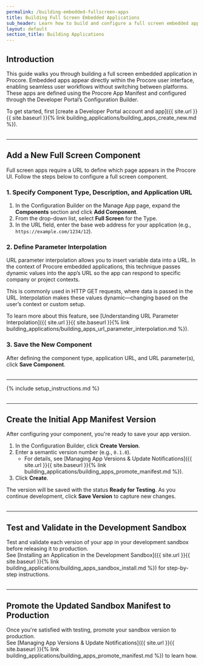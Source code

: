 ```yaml
---
permalink: /building-embedded-fullscreen-apps
title: Building Full Screen Embedded Applications
sub_header: Learn how to build and configure a full screen embedded application in the Procore Developer Portal.
layout: default
section_title: Building Applications
---
```


## Introduction
This guide walks you through building a full screen embedded application in Procore. Embedded apps appear directly within the Procore user interface, enabling seamless user workflows without switching between platforms. These apps are defined using the Procore App Manifest and configured through the Developer Portal’s Configuration Builder.

To get started, first [create a Developer Portal account and app]({{ site.url }}{{ site.baseurl }}{% link building_applications/building_apps_create_new.md %}).
<br><br>

***
## Add a New Full Screen Component
Full screen apps require a URL to define which page appears in the Procore UI. Follow the steps below to configure a full screen component.

### 1. Specify Component Type, Description, and Application URL
1. In the Configuration Builder on the Manage App page, expand the **Components** section and click **Add Component**.
2. From the drop-down list, select **Full Screen** for the Type.
3. In the URL field, enter the base web address for your application (e.g., `https://example.com/1234/12`).

### 2. Define Parameter Interpolation
URL parameter interpolation allows you to insert variable data into a URL. In the context of Procore embedded applications, this technique passes dynamic values into the app’s URL so the app can respond to specific company or project contexts.

This is commonly used in HTTP GET requests, where data is passed in the URL. Interpolation makes these values dynamic—changing based on the user’s context or custom setup.

To learn more about this feature, see [Understanding URL Parameter Interpolation]({{ site.url }}{{ site.baseurl }}{% link building_applications/building_apps_url_parameter_interpolation.md %}).

### 3. Save the New Component
After defining the component type, application URL, and URL parameter(s), click **Save Component**.
<br><br>

***
<a name="define-setup-instructions"></a>
{% include setup_instructions.md %}
<br><br>

***
## Create the Initial App Manifest Version
After configuring your component, you're ready to save your app version.

1. In the Configuration Builder, click **Create Version**.
2. Enter a semantic version number (e.g., `0.1.0`).  
   - For details, see [Managing App Versions & Update Notifications]({{ site.url }}{{ site.baseurl }}{% link building_applications/building_apps_promote_manifest.md %}).
3. Click **Create**.

The version will be saved with the status **Ready for Testing**. As you continue development, click **Save Version** to capture new changes.
<br><br>

***
## Test and Validate in the Development Sandbox
Test and validate each version of your app in your development sandbox before releasing it to production.  
See [Installing an Application in the Development Sandbox]({{ site.url }}{{ site.baseurl }}{% link building_applications/building_apps_sandbox_install.md %}) for step-by-step instructions.
<br><br>

***
## Promote the Updated Sandbox Manifest to Production
Once you're satisfied with testing, promote your sandbox version to production.  
See [Managing App Versions & Update Notifications]({{ site.url }}{{ site.baseurl }}{% link building_applications/building_apps_promote_manifest.md %}) to learn how.
